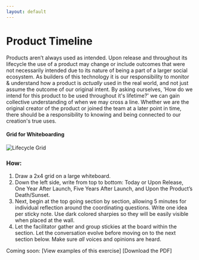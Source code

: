 ```yaml
---
layout: default
---
```


# Product Timeline

Products aren’t always used as intended. Upon release and throughout its lifecycle the use of a product may change or include outcomes that were not necessarily intended due to its nature of being a part of a larger social ecosystem. As builders of this technology it is our responsibility to monitor & understand how a product is *actually* used in the real world, and not just assume the outcome of our original intent. By asking ourselves, 'How do we intend for this product to be used throughout it's lifetime?' we can gain collective understanding of when we may cross a line. Whether we are the original creator of the product or joined the team at a later point in time, there should be a responsibility to knowing and being connected to our creation's true uses.

#### Grid for Whiteboarding 
![Lifecycle Grid](https://mkdale.github.com/ethics-frameworks/assets/img/LifecycleGrid.png)

### How: 
1. Draw a 2x4 grid on a large whiteboard. 
2. Down the left side, write from top to bottom: Today or Upon Release, One Year After Launch, Five Years After Launch, and Upon the Product’s Death/Sunset. 
3. Next, begin at the top going section by section, allowing 5 minutes for individual reflection around the coordinating questions. Write one idea per sticky note.  Use dark colored sharpies so they will be easily visible when placed at the wall. 
4. Let the facilitator gather and group stickies at the board within the section. Let the conversation evolve before moving on to the next section below. Make sure _all_ voices and opinions are heard.


Coming soon:
[View examples of this exercise]
[Download the PDF]